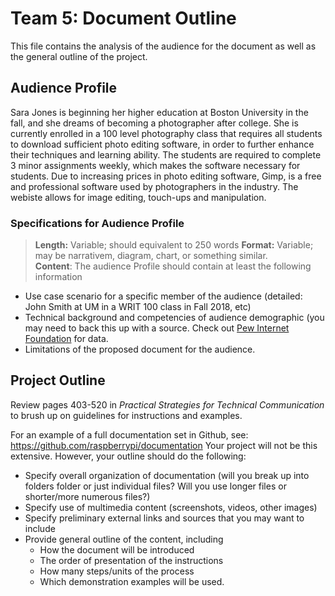 # Team 5: Document Outline 

This file contains the analysis of the audience for the document as well as the general outline of the project. 

## Audience Profile
Sara Jones is beginning her higher education at Boston University in the fall, and she dreams of becoming a photographer after college. She is currently enrolled in a 100 level photography class that requires all students to download sufficient photo editing software, in order to further enhance their techniques and learning ability. The students are required to complete 3 minor assignments weekly, which makes the software necessary for students. Due to increasing prices in photo editing software, Gimp, is a free and professional software used by photographers in the industry. The webiste allows for image editing, touch-ups and manipulation. 

### Specifications for Audience Profile
> **Length:** Variable; should equivalent to 250 words 
> **Format:** Variable; may be narrativem, diagram, chart, or something similar.  
> **Content**: The audience Profile should contain at least the following information
* Use case scenario for a specific member of the audience (detailed: John Smith at UM in a WRIT 100 class in Fall 2018, etc) 
* Technical background and competencies of audience demographic (you may need to back this up with a source. Check out [Pew Internet Foundation](http://www.pewinternet.org/) for data. 
* Limitations of the proposed document for the audience. 

## Project Outline
Review pages 403-520 in *Practical Strategies for Technical Communication* to brush up on guidelines for instructions and examples. 

For an example of a full documentation set in Github, see: https://github.com/raspberrypi/documentation 
Your project will not be this extensive. However, your outline should do the following:
* Specify overall organization of documentation (will you break up into folders folder or just individual files? Will you use longer files or shorter/more numerous files?) 
* Specify use of multimedia content (screenshots, videos, other images)
* Specify preliminary external links and sources that you may want to include
* Provide general outline of the content, including 
  * How the document will be introduced
  * The order of presentation of the instructions
  * How many steps/units of the process
  * Which demonstration examples will be used. 
  
  

